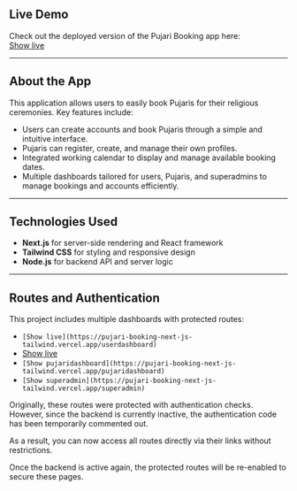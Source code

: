 ## Live Demo

Check out the deployed version of the Pujari Booking app here:  
[Show live](https://pujari-booking-next-js-tailwind.vercel.app/)

---

## About the App

This application allows users to easily book Pujaris for their religious ceremonies. Key features include:

- Users can create accounts and book Pujaris through a simple and intuitive interface.
- Pujaris can register, create, and manage their own profiles.
- Integrated working calendar to display and manage available booking dates.
- Multiple dashboards tailored for users, Pujaris, and superadmins to manage bookings and accounts efficiently.

---

## Technologies Used

- **Next.js** for server-side rendering and React framework  
- **Tailwind CSS** for styling and responsive design  
- **Node.js** for backend API and server logic  

---

## Routes and Authentication

This project includes multiple dashboards with protected routes:

- `[Show live](https://pujari-booking-next-js-tailwind.vercel.app/userdashboard)`
- [Show live](https://pujari-booking-next-js-tailwind.vercel.app/userdashboard)
- `[Show pujaridashboard](https://pujari-booking-next-js-tailwind.vercel.app/pujaridashboard)`
- `[Show superadmin](https://pujari-booking-next-js-tailwind.vercel.app/superadmin)`

Originally, these routes were protected with authentication checks. However, since the backend is currently inactive, the authentication code has been temporarily commented out.

As a result, you can now access all routes directly via their links without restrictions.

Once the backend is active again, the protected routes will be re-enabled to secure these pages.

